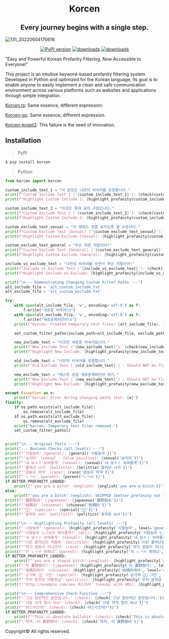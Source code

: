 <div align="center">
  <h1>Korcen</h1>
  <h2>Every journey begins with a single step.</h2>
</div>

![131_20220604170616](https://user-images.githubusercontent.com/85154556/171998341-9a7439c8-122f-4a9f-beb6-0e0b3aad05ed.png)

<div align="center">
  
  [![PyPI version](https://img.shields.io/pypi/v/korcen.svg?style=flat-square)](https://python.org/pypi/korcen)
  [![downloads](https://img.shields.io/pypi/dm/korcen.svg?style=flat-square)](https://pypi.org/project/korcen/)
  [![downloads](https://img.shields.io/pepy/dt/korcen.svg?style=flat-square)](https://pypi.org/project/korcen/)
</div>

"Easy and Powerful Korean Profanity Filtering, Now Accessible to Everyone!"

This project is an intuitive keyword-based profanity filtering system. Developed in Python and optimized for the Korean language, its goal is to enable anyone to easily implement a clean and safe communication environment across various platforms such as websites and applications through simple integration.

[Korcen.ts](https://github.com/KR-korcen/korcen.ts): Same essence, different expression.

[Korcen-go](https://github.com/fluffy-melli/korcen-go): Same essence, different expression.

[Korcen-kogpt2](https://github.com/Tanat05/korcen-kogpt2): This failure is the seed of innovation.

## Installation
>PyPI
```sh
$ pip install korcen
```

>Python
```py
from korcen import korcen

custom_include_text_1 = "이 문장은 나만의 비속어를 포함합니다."
print(f"Custom Include Test 1 ('{custom_include_text_1}'): {check(custom_include_text_1)}")
print(f"Highlight Custom Include 1: {highlight_profanity(custom_include_text_1, level='all')}")

custom_include_text_2 = "이것은 절대 금지 구문입니다."
print(f"Custom Include Test 2 ('{custom_include_text_2}'): {check(custom_include_text_2)}")
print(f"Highlight Custom Include 2: {highlight_profanity(custom_include_text_2, level='all')}")

custom_exclude_text_sexual = "이 영화는 정말 보지도못 할 수준이다."
print(f"Custom Exclude Test (Sexual) ('{custom_exclude_text_sexual}'): {check(custom_exclude_text_sexual)}")
print(f"Highlight Custom Exclude (Sexual): {highlight_profanity(custom_exclude_text_sexual, level='all')}")

custom_exclude_text_general = "무슨 이런 지랄이야!"
print(f"Custom Exclude Test (General) ('{custom_exclude_text_general}'): {check(custom_exclude_text_general)}")
print(f"Highlight Custom Exclude (General): {highlight_profanity(custom_exclude_text_general, level='all')}")

include_vs_exclude_text = "나만의 비속어를 쓰면서 무슨 지랄이야!"
print(f"Include vs Exclude Test ('{include_vs_exclude_text}'): {check(include_vs_exclude_text)}")
print(f"Highlight Include vs Exclude: {highlight_profanity(include_vs_exclude_text, level='all')}")

print("\n--- Demonstrating Changing Custom Filter Paths ---")
alt_include_file = 'alt_custom_include.txt'
alt_exclude_file = 'alt_custom_exclude.txt'

try:
    with open(alt_include_file, 'w', encoding='utf-8') as f:
        f.write("새로운 비속어\n")
    with open(alt_exclude_file, 'w', encoding='utf-8') as f:
        f.write("새로운제외단어\n")
    print(f"korcen: Created temporary test files: {alt_include_file}, {alt_exclude_file}")

    set_custom_filter_paths(include_path=alt_include_file, exclude_path=alt_exclude_file)

    new_include_text = "이것은 새로운 비속어입니다."
    print(f"New Include Test ('{new_include_text}'): {check(new_include_text)}")
    print(f"Highlight New Include: {highlight_profanity(new_include_text, level='all')}")

    old_include_text = "나만의 비속어를 포함합니다."
    print(f"Old Include Test ('{old_include_text}') - Should NOT be flagged: {check(old_include_text)}")

    new_exclude_text = "테스트 문장 새로운제외단어 여기."
    print(f"New Exclude Test ('{new_exclude_text}') - Should NOT be flagged: {check(new_exclude_text)}")
    print(f"Highlight New Exclude: {highlight_profanity(new_exclude_text, level='all')}")

except Exception as e:
    print(f"korcen: Error during changing paths test: {e}")
finally:
    if os.path.exists(alt_include_file):
        os.remove(alt_include_file)
    if os.path.exists(alt_exclude_file):
        os.remove(alt_exclude_file)
    print("korcen: Temporary test files removed.")
    set_custom_filter_paths()


print("\n--- Original Tests ---")
print("--- Boolean Checks (all levels) ---")
print(f"'시발놈아' (general): {general('시발놈아')}")
print(f"'보지마' (sexual - false positive): {sexual('보지마')}")
print(f"'내 보ㅈㅣ 보여줄게' (sexual): {sexual('내 보ㅈㅣ 보여줄게')}")
print(f"'틀딱년 나가' (belittle): {belittle('틀딱년 나가')}")
print(f"'깜둥이 꺼져' (race): {race('깜둥이 꺼져')}")
print(f"'ㄴㄱㅁ' (parent): {parent('ㄴㄱㅁ')}")
if BETTER_PROFANITY_LOADED:
    print(f"'you are a bitch' (english): {english('you are a bitch')}")
else:
    print("'you are a bitch' (english): SKIPPED (better_profanity not loaded)")
print(f"'糞野郎め' (japanese): {japanese('糞野郎め')}")
print(f"'他媽的' (chinese): {chinese('他媽的')}")
print(f"'🖕🏻' (special): {special('🖕🏻')}")
print(f"'문죄앙 out' (politics): {politics('문죄앙 out')}")

print("\n--- Highlighting Profanity (all levels) ---")
print(f"'시발놈아' (general): {highlight_profanity('시발놈아', level='general')}")
print(f"'시발놈아 느그보지 찢어줄까?' (all): {highlight_profanity('시발놈아 느그보지 찢어줄까?', level='all')}")
print(f"'내 보ㅈㅣ 보여줄게' (sexual): {highlight_profanity('내 보ㅈㅣ 보여줄게', level='sexual')}")
print(f"'이런 틀딱년은 처음봐' (belittle): {highlight_profanity('이런 틀딱년은 처음봐', level='belittle')}")
print(f"'저기 깜둥이 지나간다' (race): {highlight_profanity('저기 깜둥이 지나간다', level='race')}")
print(f"'아 ㄴㄱㅁ 뭐하냐' (parent): {highlight_profanity('아 ㄴㄱㅁ 뭐하냐', level='parent')}")
if BETTER_PROFANITY_LOADED:
    print(f"'you are a stupid bitch' (english): {highlight_profanity('you are a stupid bitch', level='english')}")
print(f"'이 糞野郎이!' (japanese): {highlight_profanity('이 糞野郎이!', level='japanese')}")
print(f"'他媽的뭐야' (chinese): {highlight_profanity('他媽的뭐야', level='chinese')}")
print(f"'손가락 🖕🏻 그만' (special): {highlight_profanity('손가락 🖕🏻 그만', level='special')}")
print(f"'우리 문죄앙 대통령님' (politics): {highlight_profanity('우리 문죄앙 대통령님', level='politics')}")
print(f"'http://example.com/sex 섹스하자' (sexual with URL): {highlight_profanity('http://example.com/sex 섹스하자', level='sexual')}")

print("\n--- Comprehensive Check Function ---")
print(f"'그냥 일반적인 문장입니다.' (check): {check('그냥 일반적인 문장입니다.')}")
print(f"'시발 이게 말이 되냐' (check): {check('시발 이게 말이 되냐')}")
print(f"'야스각인데?' (check): {check('야스각인데?')}")
if BETTER_PROFANITY_LOADED:
    print(f"'This is absolute bullshit' (check): {check('This is absolute bullshit')}")
print(f"'꺼져, 이 糞野郎아' (check): {check('꺼져, 이 糞野郎아')}")
```


Copyright© All rights reserved.
